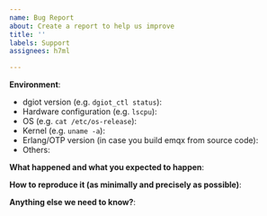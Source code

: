 ```yaml
---
name: Bug Report
about: Create a report to help us improve
title: ''
labels: Support
assignees: h7ml

---
```


<!-- Please use this template while reporting a bug and provide as much info as possible. Thanks!-->
<!-- 请使用英文描述问题 -->

**Environment**:

- dgiot version (e.g. `dgiot_ctl status`): 
- Hardware configuration (e.g. `lscpu`):
- OS (e.g. `cat /etc/os-release`):
- Kernel (e.g. `uname -a`):
- Erlang/OTP version (in case you build emqx from source code): 
- Others:

**What happened and what you expected to happen**:

**How to reproduce it (as minimally and precisely as possible)**:

**Anything else we need to know?**:
